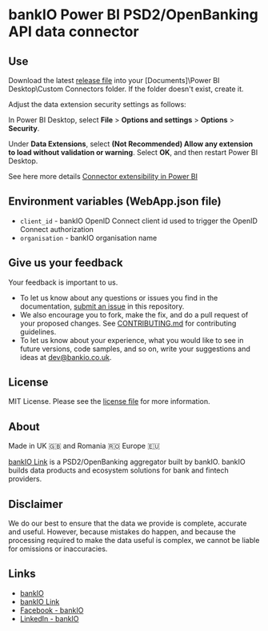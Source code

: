 # bankIO Power BI PSD2/OpenBanking API data connector

## Use

Download the latest [release file](https://github.com/bank-io/bankIO-power-bi-data-connector/releases/download/1.0beta/bankIO.mez) into your [Documents]\Power BI Desktop\Custom Connectors folder. If the folder doesn't exist, create it.

Adjust the data extension security settings as follows:

In Power BI Desktop, select **File** > **Options and settings** > **Options** > **Security**.

Under **Data Extensions**, select **(Not Recommended) Allow any extension to load without validation or warning**. Select **OK**, and then restart Power BI Desktop.

See here more details [Connector extensibility in Power BI](https://docs.microsoft.com/en-us/power-bi/connect-data/desktop-connector-extensibility)

## Environment variables (WebApp.json file)

* `client_id` - bankIO OpenID Connect client id used to trigger the OpenID Connect authorization
* `organisation` - bankIO organisation name

## Give us your feedback

Your feedback is important to us.

- To let us know about any questions or issues you find in the documentation, [submit an issue](https://github.com/bank-io/bankIO-power-bi-data-connector/issues) in this repository.
- We also encourage you to fork, make the fix, and do a pull request of your proposed changes. See [CONTRIBUTING.md](CONTRIBUTING.md) for contributing guidelines.
- To let us know about your experience, what you would like to see in future versions, code samples, and so on, write your suggestions and ideas at [dev@bankio.co.uk](mailto:dev@bankio.co.uk).

## License

MIT License. Please see the [license file](https://github.com/bank-io/bankIO-power-bi-data-connector/blob/master/LICENSE.md) for more information.

## About

Made in UK 🇬🇧 and Romania 🇷🇴 Europe 🇪🇺

[bankIO Link](https://bankio.co.uk/bankio-link/) is a PSD2/OpenBanking aggregator built by bankIO. bankIO builds data products and ecosystem solutions for bank and fintech providers.

## Disclaimer 

We do our best to ensure that the data we provide is complete, accurate and useful. However, because mistakes do happen, and because the processing required to make the data useful is complex, we cannot be liable for omissions or inaccuracies.

## Links

* [bankIO](https://bankio.co.uk/)
* [bankIO Link](https://bankio.co.uk/bankio-link/)
* [Facebook - bankIO](https://www.facebook.com/thisisbankio)
* [LinkedIn - bankIO](https://linkedin.com/company/bankio)